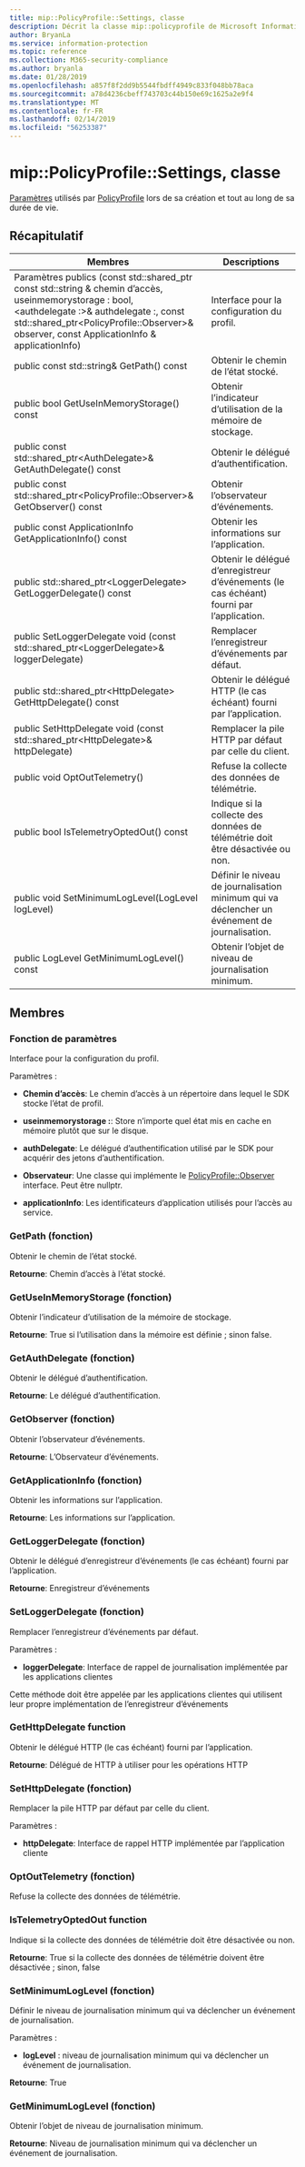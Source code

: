 ```yaml
---
title: mip::PolicyProfile::Settings, classe
description: Décrit la classe mip::policyprofile de Microsoft Information Protection (MIP) SDK.
author: BryanLa
ms.service: information-protection
ms.topic: reference
ms.collection: M365-security-compliance
ms.author: bryanla
ms.date: 01/28/2019
ms.openlocfilehash: a857f8f2dd9b5544fbdff4949c833f048bb78aca
ms.sourcegitcommit: a78d4236cbeff743703c44b150e69c1625a2e9f4
ms.translationtype: MT
ms.contentlocale: fr-FR
ms.lasthandoff: 02/14/2019
ms.locfileid: "56253387"
---
```

# <a name="class-mippolicyprofilesettings"></a>mip::PolicyProfile::Settings, classe 
[Paramètres](class_mip_policyprofile_settings.md) utilisés par [PolicyProfile](class_mip_policyprofile.md) lors de sa création et tout au long de sa durée de vie.
  
## <a name="summary"></a>Récapitulatif
 Membres                        | Descriptions                                
--------------------------------|---------------------------------------------
Paramètres publics (const std::shared_ptr const std::string & chemin d’accès, useinmemorystorage : bool,\<authdelegate :\>& authdelegate :, const std::shared_ptr\<PolicyProfile::Observer\>& observer, const ApplicationInfo & applicationInfo)  |  Interface pour la configuration du profil.
public const std::string& GetPath() const  |  Obtenir le chemin de l’état stocké.
public bool GetUseInMemoryStorage() const  |  Obtenir l’indicateur d’utilisation de la mémoire de stockage.
public const std::shared_ptr\<AuthDelegate\>& GetAuthDelegate() const  |  Obtenir le délégué d’authentification.
public const std::shared_ptr\<PolicyProfile::Observer\>& GetObserver() const  |  Obtenir l’observateur d’événements.
public const ApplicationInfo GetApplicationInfo() const  |  Obtenir les informations sur l’application.
public std::shared_ptr\<LoggerDelegate\> GetLoggerDelegate() const  |  Obtenir le délégué d’enregistreur d’événements (le cas échéant) fourni par l’application.
public SetLoggerDelegate void (const std::shared_ptr\<LoggerDelegate\>& loggerDelegate)  |  Remplacer l’enregistreur d’événements par défaut.
public std::shared_ptr\<HttpDelegate\> GetHttpDelegate() const  |  Obtenir le délégué HTTP (le cas échéant) fourni par l’application.
public SetHttpDelegate void (const std::shared_ptr\<HttpDelegate\>& httpDelegate)  |  Remplacer la pile HTTP par défaut par celle du client.
public void OptOutTelemetry()  |  Refuse la collecte des données de télémétrie.
public bool IsTelemetryOptedOut() const  |  Indique si la collecte des données de télémétrie doit être désactivée ou non.
public void SetMinimumLogLevel(LogLevel logLevel)  |  Définir le niveau de journalisation minimum qui va déclencher un événement de journalisation.
public LogLevel GetMinimumLogLevel() const  |  Obtenir l’objet de niveau de journalisation minimum.
  
## <a name="members"></a>Membres
  
### <a name="settings-function"></a>Fonction de paramètres
Interface pour la configuration du profil.

Paramètres :  
* **Chemin d’accès**: Le chemin d’accès à un répertoire dans lequel le SDK stocke l’état de profil. 


* **useinmemorystorage :**: Store n’importe quel état mis en cache en mémoire plutôt que sur le disque. 


* **authDelegate**: Le délégué d’authentification utilisé par le SDK pour acquérir des jetons d’authentification. 


* **Observateur**: Une classe qui implémente le [PolicyProfile::Observer](class_mip_policyprofile_observer.md) interface. Peut être nullptr. 


* **applicationInfo**: Les identificateurs d’application utilisés pour l’accès au service.


  
### <a name="getpath-function"></a>GetPath (fonction)
Obtenir le chemin de l’état stocké.

  
**Retourne**: Chemin d’accès à l’état stocké.
  
### <a name="getuseinmemorystorage-function"></a>GetUseInMemoryStorage (fonction)
Obtenir l’indicateur d’utilisation de la mémoire de stockage.

  
**Retourne**: True si l’utilisation dans la mémoire est définie ; sinon false.
  
### <a name="getauthdelegate-function"></a>GetAuthDelegate (fonction)
Obtenir le délégué d’authentification.

  
**Retourne**: Le délégué d’authentification.
  
### <a name="getobserver-function"></a>GetObserver (fonction)
Obtenir l’observateur d’événements.

  
**Retourne**: L’Observateur d’événements.
  
### <a name="getapplicationinfo-function"></a>GetApplicationInfo (fonction)
Obtenir les informations sur l’application.

  
**Retourne**: Les informations sur l’application.
  
### <a name="getloggerdelegate-function"></a>GetLoggerDelegate (fonction)
Obtenir le délégué d’enregistreur d’événements (le cas échéant) fourni par l’application.

  
**Retourne**: Enregistreur d’événements
  
### <a name="setloggerdelegate-function"></a>SetLoggerDelegate (fonction)
Remplacer l’enregistreur d’événements par défaut.

Paramètres :  
* **loggerDelegate**: Interface de rappel de journalisation implémentée par les applications clientes


Cette méthode doit être appelée par les applications clientes qui utilisent leur propre implémentation de l’enregistreur d’événements
  
### <a name="gethttpdelegate-function"></a>GetHttpDelegate function
Obtenir le délégué HTTP (le cas échéant) fourni par l’application.

  
**Retourne**: Délégué de HTTP à utiliser pour les opérations HTTP
  
### <a name="sethttpdelegate-function"></a>SetHttpDelegate (fonction)
Remplacer la pile HTTP par défaut par celle du client.

Paramètres :  
* **httpDelegate**: Interface de rappel HTTP implémentée par l’application cliente


  
### <a name="optouttelemetry-function"></a>OptOutTelemetry (fonction)
Refuse la collecte des données de télémétrie.
  
### <a name="istelemetryoptedout-function"></a>IsTelemetryOptedOut function
Indique si la collecte des données de télémétrie doit être désactivée ou non.

  
**Retourne**: True si la collecte des données de télémétrie doivent être désactivée ; sinon, false
  
### <a name="setminimumloglevel-function"></a>SetMinimumLogLevel (fonction)
Définir le niveau de journalisation minimum qui va déclencher un événement de journalisation.

Paramètres :  
* **logLevel** : niveau de journalisation minimum qui va déclencher un événement de journalisation. 



  
**Retourne**: True
  
### <a name="getminimumloglevel-function"></a>GetMinimumLogLevel (fonction)
Obtenir l’objet de niveau de journalisation minimum.

  
**Retourne**: Niveau de journalisation minimum qui va déclencher un événement de journalisation.
